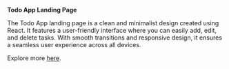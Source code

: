 **Todo App Landing Page**

The Todo App landing page is a clean and minimalist design created using React. It features a user-friendly interface where you can easily add, edit, and delete tasks. With smooth transitions and responsive design, it ensures a seamless user experience across all devices.

Explore more [here](https://ironh4mmer.github.io/Todo-app/).

